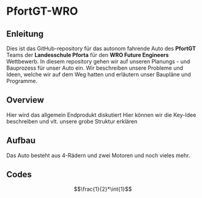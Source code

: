# PfortGT-WRO

## Enleitung
Dies ist das GitHub-repository für das autonom fahrende Auto des **PfortGT** Teams der **Landesschule Pforta** für den **WRO Future Engineers** Wettbewerb.
In diesem repository gehen wir auf unseren Planungs - und Bauprozess für unser Auto ein. Wir beschreiben unsere Probleme und  Ideen, welche wir auf dem Weg hatten und erläutern unser Baupläne und Programme.

## Overview
Hier wird das allgemein Endprodukt diskutiert
Hier können wir die Key-Idee beschreiben und vlt. unsere grobe Struktur erklären
## Aufbau
Das Auto besteht aus 4-Rädern und zwei Motoren und noch vieles mehr. 
## Codes

$$\frac{1}{2}*\int{1}$$

